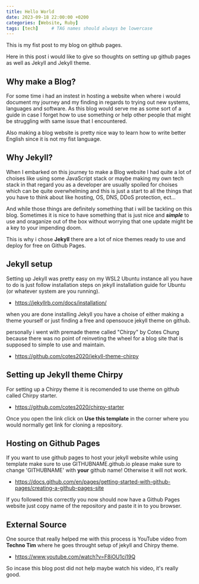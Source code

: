 ```yaml
---
title: Hello World
date: 2023-09-18 22:00:00 +0200
categories: [Website, Ruby]
tags: [tech]     # TAG names should always be lowercase
---
```


This is my fist post to my blog on github pages.

Here in this post i would like to give so thoughts on setting up github pages as well as Jekyll and Jekyll theme.

## Why make a Blog?

For some time i had an instest in hosting a website when where i would document my journey and my finding in regards to trying out new systems, languages and software. As this blog would serve me as some sort of a guide in case I forget how to use something or help other people that might be struggling with same issue that I encountered.

Also making a blog website is pretty nice way to learn how to write better English since it is not my fist language.

## Why Jekyll?

When I embarked on this journey to make a Blog website I had quite a lot of choises like using some JavaScript stack or maybe making my own tech stack in that regard you as a developer are usually spoiled for choises which can be quite overwhelming and this is just a start to all the things that you have to think about like hosting, OS, DNS, DDoS protection, ect...

And while those things are definitely something that i will be tackling on this blog.
Sometimes it is nice to have something that is just nice and ***simple*** to use and oraganize out of the box without worrying that one update might be a key to your impending doom.

This is why i chose **Jekyll** there are a lot of nice themes ready to use and deploy for free on Github Pages.

## Jekyll setup

Setting up Jekyll was pretty easy on my WSL2 Ubuntu instance all you have to do is just follow installation steps on jekyll installation guide for Ubuntu (or whatever system are you running).

* https://jekyllrb.com/docs/installation/

when you are done installing Jekyll you have a choise of either making a theme yourself or just finding a free and opensouce jekyll theme on github.

personally i went with premade theme called "Chirpy" by Cotes Chung because there was no point of reinveting the wheel for a blog site that is supposed to simple to use and maintain.

* https://github.com/cotes2020/jekyll-theme-chirpy

## Setting up Jekyll theme Chirpy

For setting up a Chirpy theme it is recomended to use theme on github called Chirpy starter.

* https://github.com/cotes2020/chirpy-starter

Once you open the link click on **Use this template** in the corner where you would normally get link for cloning a repository.

## Hosting on Github Pages

If you want to use github pages to host your jekyll website while using template make sure to use GITHUBNAME.github.io please make sure to change 'GITHUBNAME' with **your** github name! Otherwise it will not work.

* https://docs.github.com/en/pages/getting-started-with-github-pages/creating-a-github-pages-site

If you followed this correctly you now should now have a Github Pages website just copy name of the repository and paste it in to you browser.

## External Source

One source that really helped me with this process is YouTube video from **Techno Tim** where he goes throught setup of jekyll and Chirpy theme.

* https://www.youtube.com/watch?v=F8iOU1ci19Q

So incase this blog post did not help maybe watch his video, it's really good.
